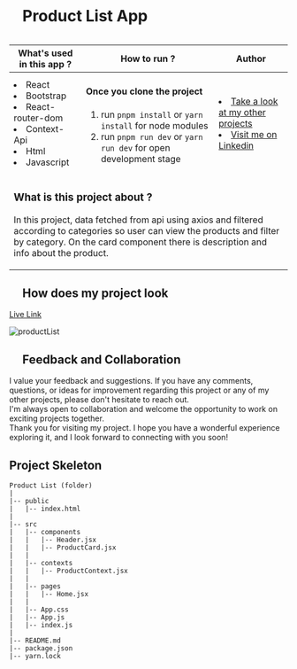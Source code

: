 
<div id="user-content-toc">
  <ul align="left">
    <summary><h1 style="display: inline-block">Product List App</h1></summary>
  </ul>
</div>

<table>
   <thead>
        <tr>
            <th>What's used in this app ?</th>
            <th>How to run ?</th>
            <th>Author</th>
        </tr>
    </thead>
  <tbody>
  <tr>
    <td> 
      <li> React  
      <li> Bootstrap
      <li> React-router-dom  
      <li> Context-Api 
      <li> Html
      <li> Javascript 
    </td>
    <td>  <h4>Once you clone the project</h4>  
      
 1) run  `pnpm install`  or `yarn install` for node modules
 2) run `pnpm run dev` or `yarn run dev` for open development stage
    
   </td>
    <td> <li> <a href="https://github.com/AliDurul" target="_blank">Take a look at my other projects</a> <li> <a href="https://www.linkedin.com/in/ali-durul/" target="_blank">Visit me on Linkedin</a> 
  </tr>
  <tr>
    <td colspan="3"><h3>What is this project about ?</h3> 
<p>
In this project, data fetched from api using axios and filtered according to categories so user can view the products and filter by category. On the card component there is description and info about the product.
</p>
    </td>
  </tr>
      </tbody>
</table>




<div id="user-content-toc">
  <ul align="left">
    <summary><h2>How does my project look</h2></summary>
  </ul>
</div>

[Live Link](https://products-listt.vercel.app)

![productList](https://github.com/AliDurul/Products-List/assets/80897590/77d4957a-1dfe-4a66-b43d-718092971039)


<div id="user-content-toc">
  <ul align="left">
    <summary><h2>Feedback and Collaboration</h2></summary>
  </ul>
</div>
I value your feedback and suggestions. If you have any comments, questions, or ideas for improvement regarding this project or any of my other projects, please don't hesitate to reach out. <br>
I'm always open to collaboration and welcome the opportunity to work on exciting projects together.<br>
Thank you for visiting my project. I hope you have a wonderful experience exploring it, and I look forward to connecting with you soon!


## Project Skeleton

```
Product List (folder)
|
|-- public
|   |-- index.html
|
|-- src
|   |-- components
|   |   |-- Header.jsx
|   |   |-- ProductCard.jsx
|   |
|   |-- contexts
|   |   |-- ProductContext.jsx
|   |
|   |-- pages
|   |   |-- Home.jsx
|   |
|   |-- App.css
|   |-- App.js
|   |-- index.js
|
|-- README.md
|-- package.json
|-- yarn.lock
```

